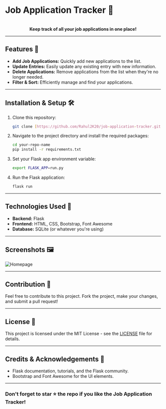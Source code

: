 # Job Application Tracker 📝

<div align="center">
    <br>
    <strong>Keep track of all your job applications in one place!</strong>
    <br>
</div>

---

## Features 🌟

- **Add Job Applications:** Quickly add new applications to the list.
- **Update Entries:** Easily update any existing entry with new information.
- **Delete Applications:** Remove applications from the list when they're no longer needed.
- **Filter & Sort:** Efficiently manage and find your applications.

---

## Installation & Setup 🛠

1. Clone this repository:
    ```bash
    git clone [https://github.com/Rahul2K20/job-application-tracker.git]
    ```

2. Navigate to the project directory and install the required packages:
    ```bash
    cd your-repo-name
    pip install -r requirements.txt
    ```

3. Set your Flask app environment variable:
    ```bash
    export FLASK_APP=run.py
    ```

4. Run the Flask application:
    ```bash
    flask run
    ```

---

## Technologies Used 💼

- **Backend:** Flask
- **Frontend:** HTML, CSS, Bootstrap, Font Awesome
- **Database:** SQLite (or whatever you're using)

---

## Screenshots 🖼

![Homepage](![image](https://i.ibb.co/sgTJDvc/home.png)
)

---

## Contribution 🤝

Feel free to contribute to this project. Fork the project, make your changes, and submit a pull request!

---

## License 📄

This project is licensed under the MIT License - see the [LICENSE](LICENSE) file for details.

---

## Credits & Acknowledgements 👏

- Flask documentation, tutorials, and the Flask community.
- Bootstrap and Font Awesome for the UI elements.

---

### Don't forget to star ⭐ the repo if you like the Job Application Tracker!

